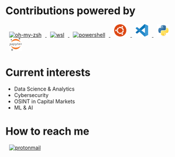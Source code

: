 # **Contributions powered by**

<p align="left">
<a href="https://ohmyz.sh/">
<img src="https://s3.amazonaws.com/ohmyzsh/oh-my-zsh-logo.png"  alt="oh-my-zsh" height="35" hspace="10px"/>
</a>
<a href="https://docs.microsoft.com/en-us/windows/wsl/about">
<img src="https://bendyworks.com/assets/images/blog/2020-05-21-setup-windows-development-eb5c79a7.png"  alt="wsl" width="35" height="35" hspace="10px"/>
</a>
<a href="https://docs.microsoft.com/en-us/powershell/">
<img src="https://raw.githubusercontent.com/PowerShell/PowerShell/master/assets/ps_black_64.svg?sanitize=true"  alt="powershell" width="35" height="35" hspace="10px"/>
</a>
<a href="https://ubuntu.com/">
<img src="https://raw.githubusercontent.com/devicons/devicon/master/icons/ubuntu/ubuntu-plain.svg"  alt="ubuntu-linux" width="35" height="35" hspace="10px"/>
</a>
<a  href="https://code.visualstudio.com/">
<img src="https://raw.githubusercontent.com/devicons/devicon/master/icons/vscode/vscode-original.svg" alt="python" width="35" height="35" hspace="10px"/>
</a>
<a  href="https://www.python.org">
<img src="https://raw.githubusercontent.com/devicons/devicon/master/icons/python/python-original.svg" alt="python" width="35" height="35" hspace="10px"/>
</a>
<a href="https://jupyter.org">
<img src="https://raw.githubusercontent.com/devicons/devicon/master/icons/jupyter/jupyter-original-wordmark.svg" alt="jupyter"  width="35" height="35" hspace="10px"/>
</a>
</p>

# **Current interests**

- Data Science & Analytics
- Cybersecurity
- OSINT in Capital Markets
- ML & AI

# **How to reach me**

<p align="left">
<a href="mailto:queirvz@protonmail.ch?subject=reader@github.com%20re: ">
<img src="https://protonmail.com/images/media/logos/protonmail-logo-dark.svg" alt="protonmail" height="25" width="75" hspace="10px" />
</a>
</p>